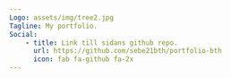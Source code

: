 ```yaml
---
Logo: assets/img/tree2.jpg
Tagline: My portfolio.
Social:
    - title: Link till sidans github repo.
      url: https://github.com/sebe21bth/portfolio-bth
      icon: fab fa-github fa-2x
---
```

